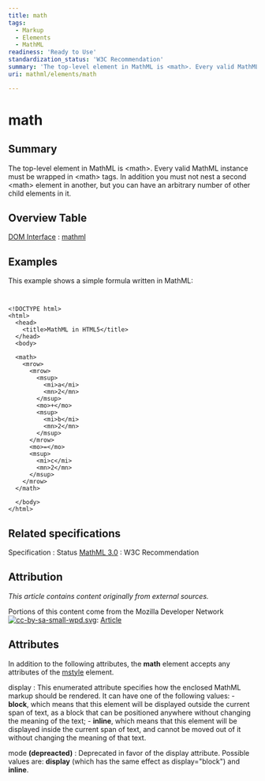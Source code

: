```yaml
---
title: math
tags:
  - Markup
  - Elements
  - MathML
readiness: 'Ready to Use'
standardization_status: 'W3C Recommendation'
summary: 'The top-level element in MathML is <math>. Every valid MathML instance must be wrapped in <math> tags. In addition you must not nest a second <math> element in another, but you can have an arbitrary number of other child elements in it.'
uri: mathml/elements/math

---
```

# math

## Summary

The top-level element in MathML is \<math\>. Every valid MathML instance must be wrapped in \<math\> tags. In addition you must not nest a second \<math\> element in another, but you can have an arbitrary number of other child elements in it.

## Overview Table

[DOM Interface](/dom/interface)
:   [mathml](/mathml)

## Examples

This example shows a simple formula written in MathML:

``` {.html}


<!DOCTYPE html>
<html>
  <head>
    <title>MathML in HTML5</title>
  </head>
  <body>

  <math>
    <mrow>
      <mrow>
        <msup>
          <mi>a</mi>
          <mn>2</mn>
        </msup>
        <mo>+</mo>
        <msup>
          <mi>b</mi>
          <mn>2</mn>
        </msup>
      </mrow>
      <mo>=</mo>
      <msup>
        <mi>c</mi>
        <mn>2</mn>
      </msup>
    </mrow>
  </math>

  </body>
</html>
```

</pre>

## Related specifications

Specification
:   Status
[MathML 3.0](http://www.w3.org/TR/MathML3/chapter2.html#interf.toplevel)
:   W3C Recommendation

## Attribution

*This article contains content originally from external sources.*

Portions of this content come from the Mozilla Developer Network [![cc-by-sa-small-wpd.svg](/assets/thumb/8/8c/cc-by-sa-small-wpd.svg/120px-cc-by-sa-small-wpd.svg.png)](http://creativecommons.org/licenses/by-sa/3.0/us/): [Article](https://developer.mozilla.org/en-US/docs/MathML/Element/math)

## Attributes

In addition to the following attributes, the **math** element accepts any attributes of the [mstyle](/mathml/elements/mstyle) element.

display
:   This enumerated attribute specifies how the enclosed MathML markup should be rendered. It can have one of the following values:
    -   **block**, which means that this element will be displayed outside the current span of text, as a block that can be positioned anywhere without changing the meaning of the text;
    -   **inline**, which means that this element will be displayed inside the current span of text, and cannot be moved out of it without changing the meaning of that text.

 mode **(depreacted)**
:   Deprecated in favor of the display attribute.
     Possible values are: **display** (which has the same effect as display="block") and **inline**.
